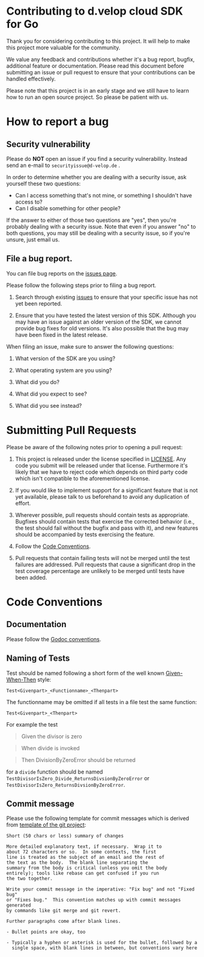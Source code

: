 # Contributing to d.velop cloud SDK for Go

Thank you for considering contributing to this project. It will help to make this project more valuable for the
community.

We value any feedback and contributions whether it's a bug report, bugfix, additional feature or documentation.
Please read this document before submitting an issue or pull request to ensure that your contributions can
be handled effectively.

Please note that this project is in an early stage and we still have to learn how to run an open source project.
So please be patient with us.

# How to report a bug

## Security vulnerability

Please do **NOT** open an issue if you find a security vulnerability. 
Instead send an e-mail to ``securityissue@d-velop.de`` . 

In order to determine whether you are dealing with a security issue, ask yourself these two questions:
* Can I access something that's not mine, or something I shouldn't have access to?
* Can I disable something for other people?

If the answer to either of those two questions are "yes", then you're probably dealing with a security issue. 
Note that even if you answer "no" to both questions, you may still be dealing with a security issue, 
so if you're unsure, just email us.

## File a bug report.

You can file bug reports on the [issues page](https://github.com/d-velop/dvelop-sdk-go/issues).

Please follow the following steps prior to filing a bug report.

1.  Search through existing [issues](https://github.com/d-velop/dvelop-sdk-go/issues) to ensure that 
    your specific issue has not yet been reported.

2.  Ensure that you have tested the latest version of this SDK. 
    Although you may have an issue against an older version of the SDK, we cannot provide bug fixes for old versions.
    It's also possible that the bug may have been fixed in the latest release.  

When filing an issue, make sure to answer the following questions:

1.  What version of the SDK are you using?

2.  What operating system are you using?

3.  What did you do?

4.  What did you expect to see?

5.  What did you see instead?

# Submitting Pull Requests

Please be aware of the following notes prior to opening a pull request:

1.  This project is released under the license specified in [LICENSE](LICENSE).
    Any code you submit will be released under that license. Furthermore it's likely
    that we have to reject code which depends on third party code which isn't compatible
    to the aforementioned license.

2.  If you would like to implement support for a significant feature that is not
    yet available, please talk to us beforehand to avoid any
    duplication of effort.

3.  Wherever possible, pull requests should contain tests as appropriate.
    Bugfixes should contain tests that exercise the corrected behavior (i.e., the
    test should fail without the bugfix and pass with it), and new features 
    should be accompanied by tests exercising the feature.
   
4.  Follow the [Code Conventions](#code-conventions).

5.  Pull requests that contain failing tests will not be merged until the test
    failures are addressed. Pull requests that cause a significant drop in the
    test coverage percentage are unlikely to be merged until tests have
    been added.

# Code Conventions

## Documentation

Please follow the [Godoc conventions](https://blog.golang.org/godoc-documenting-go-code).

## Naming of Tests

Test should be named following a short form of the well known [Given-When-Then](https://martinfowler.com/bliki/GivenWhenThen.html) style:

```Test<Givenpart>_<Functionname>_<Thenpart>``` 

The functionname may be omitted if all tests in a file test the same function:

```Test<Givenpart>_<Thenpart>```

For example the test
> Given the divisor is zero

> When divide is invoked

> Then DivisionByZeroError should be returned

for a `divide` function should be named `TestDivisorIsZero_Divide_ReturnsDivsionByZeroError` or 
`TestDivisorIsZero_ReturnsDivsionByZeroError`.

## Commit message

Please use the following template for commit messages which is derived from 
[template of the git project](https://git-scm.com/book/en/v2/Distributed-Git-Contributing-to-a-Project):

```
Short (50 chars or less) summary of changes

More detailed explanatory text, if necessary.  Wrap it to
about 72 characters or so.  In some contexts, the first
line is treated as the subject of an email and the rest of
the text as the body.  The blank line separating the
summary from the body is critical (unless you omit the body
entirely); tools like rebase can get confused if you run
the two together.

Write your commit message in the imperative: "Fix bug" and not "Fixed bug"
or "Fixes bug."  This convention matches up with commit messages generated
by commands like git merge and git revert.

Further paragraphs come after blank lines.

- Bullet points are okay, too

- Typically a hyphen or asterisk is used for the bullet, followed by a
  single space, with blank lines in between, but conventions vary here
```
